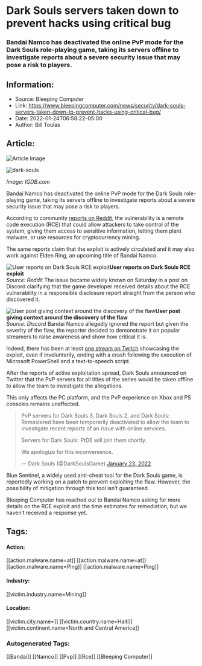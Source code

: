 # Dark Souls servers taken down to prevent hacks using critical bug
### Bandai Namco has deactivated the online PvP mode for the Dark Souls role-playing game, taking its servers offline to investigate reports about a severe security issue that may pose a risk to players.

## Information:
+ Source: Bleeping Computer
+ Link: https://www.bleepingcomputer.com/news/security/dark-souls-servers-taken-down-to-prevent-hacks-using-critical-bug/
+ Date: 2022-01-24T06:58:22-05:00
+ Author: Bill Toulas


## Article:
![Article Image](https://www.bleepstatic.com/content/hl-images/2022/01/24/dark-souls.jpg)

![dark-souls](https://www.bleepstatic.com/content/hl-images/2022/01/24/dark-souls.jpg)


*Image: IGDB.com*


Bandai Namco has deactivated the online PvP mode for the Dark Souls role-playing game, taking its servers offline to investigate reports about a severe security issue that may pose a risk to players.


According to community [reports on Reddit](https://www.reddit.com/r/Eldenring/comments/s9wai2/it_is_now_possible_for_dark_souls_3_invaders_to/), the vulnerability is a remote code execution (RCE) that could allow attackers to take control of the system, giving them access to sensitive information, letting them plant malware, or use resources for cryptocurrency mining.


The same reports claim that the exploit is actively circulated and it may also work against Elden Ring, an upcoming title of Bandai Namco.



![User reports on Dark Souls RCE exploit](https://www.bleepstatic.com/images/news/u/1220909/social%20media/report.png)**User reports on Dark Souls RCE exploit**  
*Source: Reddit*
The issue became widely known on Saturday in a post on Discord clarifying that the game developer received details about the RCE vulnerability in a responsible disclosure report straight from the person who discovered it.



![User post giving context around the discovery of the flaw](https://www.bleepstatic.com/images/news/u/1220909/social%20media/discord.png)**User post giving context around the discovery of the flaw**  
*Source: Discord*
Bandai Namco allegedly ignored the report but given the severity of the flaw, the reporter decided to demonstrate it on popular streamers to raise awareness and show how critical it is.


Indeed, there has been at least [one stream on Twitch](https://www.twitch.tv/videos/1271478221) showcasing the exploit, even if involuntarily, ending with a crash following the execution of Microsoft PowerShell and a text-to-speech script.


After the reports of active exploitation spread, Dark Souls announced on Twitter that the PvP servers for all titles of the series would be taken offline to allow the team to investigate the allegations.


This only affects the PC platform, and the PvP experience on Xbox and PS consoles remains unaffected.



> 
> PvP servers for Dark Souls 3, Dark Souls 2, and Dark Souls: Remastered have been temporarily deactivated to allow the team to investigate recent reports of an issue with online services.  
> 
> Servers for Dark Souls: PtDE will join them shortly.  
>   
> 
> We apologize for this inconvenience.
> 
> 
> — Dark Souls (@DarkSoulsGame) [January 23, 2022](https://twitter.com/DarkSoulsGame/status/1485210967009071108?ref_src=twsrc%5Etfw)


Blue Sentinel, a widely used anti-cheat tool for the Dark Souls game, is reportedly working on a patch to prevent exploiting the flaw. However, the possibility of mitigation through this tool isn’t guaranteed.


Bleeping Computer has reached out to Bandai Namco asking for more details on the RCE exploit and the time estimates for remediation, but we haven’t received a response yet.





## Tags:

#### Action:
[[action.malware.name=at]] [[action.malware.name=at]] [[action.malware.name=Ping]] [[action.malware.name=Ping]]

#### Industry:
[[victim.industry.name=Mining]]

#### Location:
[[victim.city.name=]] [[victim.country.name=Haiti]] [[victim.continent.name=North and Central America]]

### Autogenerated Tags:
[[Bandai]] [[Namco]] [[Pvp]] [[Rce]] [[Bleeping Computer]]

